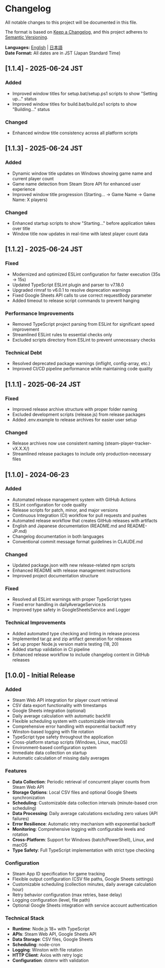 # Changelog

All notable changes to this project will be documented in this file.

The format is based on [Keep a Changelog](https://keepachangelog.com/en/1.0.0/),
and this project adheres to [Semantic Versioning](https://semver.org/spec/v2.0.0.html).

**Languages:** [English](CHANGELOG.md) | [日本語](CHANGELOG-JP.md)  
**Date Format:** All dates are in JST (Japan Standard Time)

## [1.1.4] - 2025-06-24 JST

### Added
- Improved window titles for setup.bat/setup.ps1 scripts to show "Setting up..." status
- Improved window titles for build.bat/build.ps1 scripts to show "Building..." status

### Changed
- Enhanced window title consistency across all platform scripts

## [1.1.3] - 2025-06-24 JST

### Added
- Dynamic window title updates on Windows showing game name and current player count
- Game name detection from Steam Store API for enhanced user experience
- Improved window title progression (Starting... → Game Name → Game Name: X players)

### Changed
- Enhanced startup scripts to show "Starting..." before application takes over title
- Window title now updates in real-time with latest player count data

## [1.1.2] - 2025-06-24 JST

### Fixed
- Modernized and optimized ESLint configuration for faster execution (35s → 15s)
- Updated TypeScript ESLint plugin and parser to v7.18.0
- Upgraded rimraf to v6.0.1 to resolve deprecation warnings
- Fixed Google Sheets API calls to use correct requestBody parameter
- Added timeout to release script commands to prevent hanging

### Performance Improvements
- Removed TypeScript project parsing from ESLint for significant speed improvement
- Streamlined ESLint rules to essential checks only
- Excluded scripts directory from ESLint to prevent unnecessary checks

### Technical Debt
- Resolved deprecated package warnings (inflight, config-array, etc.)
- Improved CI/CD pipeline performance while maintaining code quality

## [1.1.1] - 2025-06-24 JST

### Fixed
- Improved release archive structure with proper folder naming
- Excluded development scripts (release.js) from release packages
- Added .env.example to release archives for easier user setup

### Changed
- Release archives now use consistent naming (steam-player-tracker-vX.X.X/)
- Streamlined release packages to include only production-necessary files

## [1.1.0] - 2024-06-23

### Added
- Automated release management system with GitHub Actions
- ESLint configuration for code quality
- Release scripts for patch, minor, and major versions
- Continuous Integration (CI) workflow for pull requests and pushes
- Automated release workflow that creates GitHub releases with artifacts
- English and Japanese documentation (README.md and README-JP.md)
- Changelog documentation in both languages
- Conventional commit message format guidelines in CLAUDE.md

### Changed
- Updated package.json with new release-related npm scripts
- Enhanced README with release management instructions
- Improved project documentation structure

### Fixed
- Resolved all ESLint warnings with proper TypeScript types
- Fixed error handling in dailyAverageService.ts
- Improved type safety in GoogleSheetsService and Logger

### Technical Improvements
- Added automated type checking and linting in release process
- Implemented tar.gz and zip artifact generation for releases
- Set up proper Node.js version matrix testing (18, 20)
- Added startup validation in CI pipeline
- Enhanced release workflow to include changelog content in GitHub releases

## [1.0.0] - Initial Release

### Added
- Steam Web API integration for player count retrieval
- CSV data export functionality with timestamps
- Google Sheets integration (optional)
- Daily average calculation with automatic backfill
- Flexible scheduling system with customizable intervals
- Comprehensive error handling with exponential backoff retry
- Winston-based logging with file rotation
- TypeScript type safety throughout the application
- Cross-platform startup scripts (Windows, Linux, macOS)
- Environment-based configuration system
- Immediate data collection on startup
- Automatic calculation of missing daily averages

### Features
- **Data Collection**: Periodic retrieval of concurrent player counts from Steam Web API
- **Storage Options**: Local CSV files and optional Google Sheets synchronization
- **Scheduling**: Customizable data collection intervals (minute-based cron scheduling)
- **Data Processing**: Daily average calculations excluding zero values (API failures)
- **Error Resilience**: Automatic retry mechanism with exponential backoff
- **Monitoring**: Comprehensive logging with configurable levels and rotation
- **Cross-Platform**: Support for Windows (batch/PowerShell), Linux, and macOS
- **Type Safety**: Full TypeScript implementation with strict type checking

### Configuration
- Steam App ID specification for game tracking
- Flexible output configuration (CSV file paths, Google Sheets settings)
- Customizable scheduling (collection minutes, daily average calculation hour)
- Retry behavior configuration (max retries, base delay)
- Logging configuration (level, file path)
- Optional Google Sheets integration with service account authentication

### Technical Stack
- **Runtime**: Node.js 18+ with TypeScript
- **APIs**: Steam Web API, Google Sheets API
- **Data Storage**: CSV files, Google Sheets
- **Scheduling**: node-cron
- **Logging**: Winston with file rotation
- **HTTP Client**: Axios with retry logic
- **Configuration**: dotenv with validation